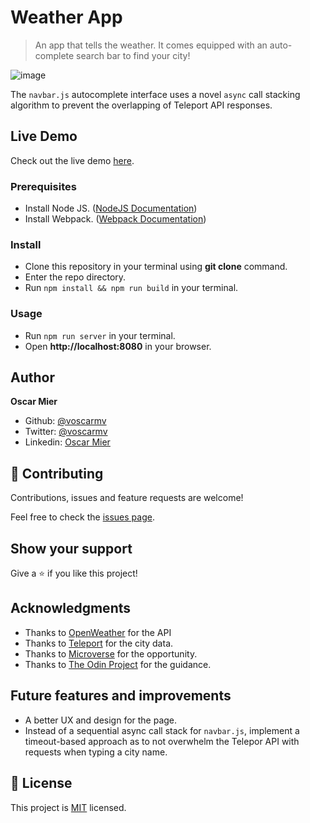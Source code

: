 # Weather App

> An app that tells the weather. It comes equipped with an auto-complete search bar to find your city!

![image](https://user-images.githubusercontent.com/2739245/90542840-5c43d400-e14a-11ea-9bd7-85b52725822b.png)

The `navbar.js` autocomplete interface uses a novel `async` call stacking algorithm to prevent the overlapping of Teleport API responses.

## Live Demo

Check out the live demo [here](https://voscarmv.github.io/weather_app/).

### Prerequisites
- Install Node JS. ([NodeJS Documentation](https://nodejs.org/en/docs/)) 
- Install Webpack. ([Webpack Documentation](https://webpack.js.org/guides/installation/)) 

### Install
- Clone this repository in your terminal using **git clone** command.
- Enter the repo directory.
- Run `npm install && npm run build` in your terminal.

### Usage
- Run `npm run server` in your terminal.
- Open **http://localhost:8080** in your browser.

## Author

**Oscar Mier**
- Github: [@voscarmv](https://github.com/voscarmv)
- Twitter: [@voscarmv](https://twitter.com/voscarmv)
- Linkedin: [Oscar Mier](https://www.linkedin.com/in/oscar-mier-072984196/) 

## 🤝 Contributing

Contributions, issues and feature requests are welcome!

Feel free to check the [issues page](../../issues/).

## Show your support

Give a ⭐️ if you like this project!

## Acknowledgments

- Thanks to [OpenWeather](https://openweathermap.org/) for the API 
- Thanks to [Teleport](http://developers.teleport.org/) for the city data.
- Thanks to [Microverse](www.microverse.org) for the opportunity.
- Thanks to [The Odin Project](https://www.theodinproject.com/) for the guidance.

## Future features and improvements

- A better UX and design for the page.
- Instead of a sequential async call stack for `navbar.js`, implement a timeout-based approach as to not overwhelm the Telepor API with requests when typing a city name.

## 📝 License

This project is [MIT](./LICENSE) licensed.
